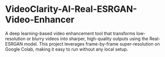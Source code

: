 # VideoClarity-AI-Real-ESRGAN-Video-Enhancer
A deep learning-based video enhancement tool that transforms low-resolution or blurry videos into sharper, high-quality outputs using the Real-ESRGAN model. This project leverages frame-by-frame super-resolution on Google Colab, making it easy to run without any local setup.
